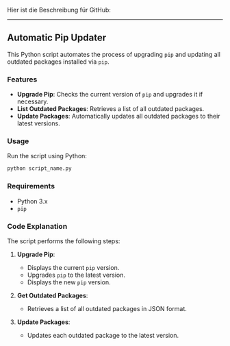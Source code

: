 Hier ist die Beschreibung für GitHub:

---

## Automatic Pip Updater

This Python script automates the process of upgrading `pip` and updating all outdated packages installed via `pip`.

### Features

- **Upgrade Pip**: Checks the current version of `pip` and upgrades it if necessary.
- **List Outdated Packages**: Retrieves a list of all outdated packages.
- **Update Packages**: Automatically updates all outdated packages to their latest versions.

### Usage

Run the script using Python:

```bash
python script_name.py
```

### Requirements

- Python 3.x
- `pip`

### Code Explanation

The script performs the following steps:

1. **Upgrade Pip**:
    - Displays the current `pip` version.
    - Upgrades `pip` to the latest version.
    - Displays the new `pip` version.

2. **Get Outdated Packages**:
    - Retrieves a list of all outdated packages in JSON format.

3. **Update Packages**:
    - Updates each outdated package to the latest version.

